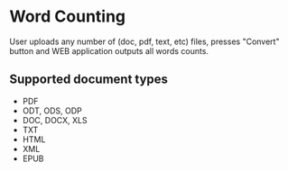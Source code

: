 # Word Counting

User uploads any number of (doc, pdf, text, etc) files, presses "Convert" button and WEB application outputs all words counts.

## Supported document types

* PDF
* ODT, ODS, ODP
* DOC, DOCX, XLS
* TXT
* HTML
* XML
* EPUB
